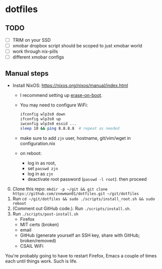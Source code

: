 # dotfiles

## TODO

- [ ] TRIM on your SSD
- [ ] xmobar dropbox script should be scoped to just xmobar world
- [ ] work through nix-pills
- [ ] different xmobar configs

## Manual steps

- Install NixOS: https://nixos.org/nixos/manual/index.html
  - I recommend setting up [erase-on-boot](https://grahamc.com/blog/erase-your-darlings).
  - You may need to configure WiFi:

    ```sh
    ifconfig wlp3s0 down
    ifconfig wlp3s0 up
    iwconfig wlp3s0 essid ...
    sleep 10 && ping 8.8.8.8  # repeat as needed
    ```
  - make sure to add `zjn` user, hostname, git/vim/wget in configuration.nix
  - on reboot:
    - log in as root,
    - set `passwd zjn`
    - log in as `zjn`
    - deactivate root password (`passwd -l root`). then proceed

0. Clone this repo: `mkdir -p ~/git && git clone https://github.com/znewman01/dotfiles.git ~/git/dotfiles`
1. Run `cd ~/git/dotfiles && sudo ./scripts/install_root.sh && sudo reboot`
2. (Comment out GitHub code.). Run `./scripts/install.sh`.
3. Run `./scripts/post-install.sh`
   - Firefox
   - MIT certs (broken)
   - email
   - GitHub (generate yourself an SSH key, share with GitHub; broken/removed)
   - CSAIL WiFi

You're probably going to have to restart Firefox, Emacs a couple of times each
until things work. Such is life.
